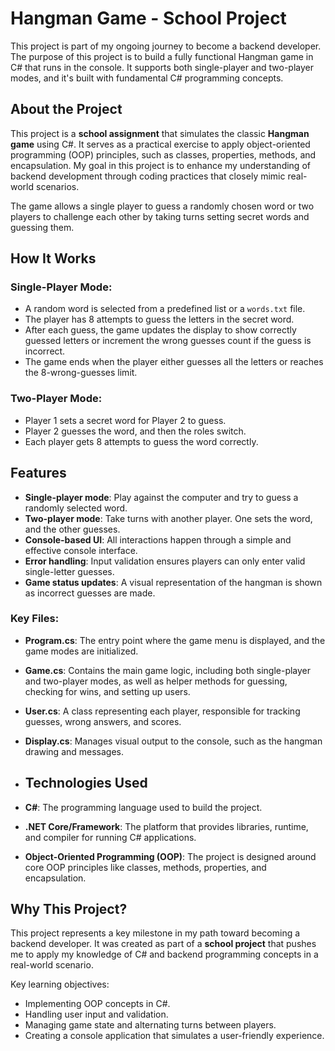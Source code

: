 # Hangman Game - School Project

This project is part of my ongoing journey to become a backend developer. The purpose of this project is to build a fully functional Hangman game in C# that runs in the console. It supports both single-player and two-player modes, and it's built with fundamental C# programming concepts.

## About the Project

This project is a **school assignment** that simulates the classic **Hangman game** using C#. It serves as a practical exercise to apply object-oriented programming (OOP) principles, such as classes, properties, methods, and encapsulation. My goal in this project is to enhance my understanding of backend development through coding practices that closely mimic real-world scenarios.

The game allows a single player to guess a randomly chosen word or two players to challenge each other by taking turns setting secret words and guessing them.

## How It Works

### Single-Player Mode:
- A random word is selected from a predefined list or a `words.txt` file.
- The player has 8 attempts to guess the letters in the secret word.
- After each guess, the game updates the display to show correctly guessed letters or increment the wrong guesses count if the guess is incorrect.
- The game ends when the player either guesses all the letters or reaches the 8-wrong-guesses limit.

### Two-Player Mode:
- Player 1 sets a secret word for Player 2 to guess.
- Player 2 guesses the word, and then the roles switch.
- Each player gets 8 attempts to guess the word correctly.

## Features

- **Single-player mode**: Play against the computer and try to guess a randomly selected word.
- **Two-player mode**: Take turns with another player. One sets the word, and the other guesses.
- **Console-based UI**: All interactions happen through a simple and effective console interface.
- **Error handling**: Input validation ensures players can only enter valid single-letter guesses.
- **Game status updates**: A visual representation of the hangman is shown as incorrect guesses are made.

### Key Files:

- **Program.cs**: The entry point where the game menu is displayed, and the game modes are initialized.
- **Game.cs**: Contains the main game logic, including both single-player and two-player modes, as well as helper methods for guessing, checking for wins, and setting up users.
- **User.cs**: A class representing each player, responsible for tracking guesses, wrong answers, and scores.
- **Display.cs**: Manages visual output to the console, such as the hangman drawing and messages.

- ## Technologies Used

- **C#**: The programming language used to build the project.
- **.NET Core/Framework**: The platform that provides libraries, runtime, and compiler for running C# applications.
- **Object-Oriented Programming (OOP)**: The project is designed around core OOP principles like classes, methods, properties, and encapsulation.

## Why This Project?

This project represents a key milestone in my path toward becoming a backend developer. It was created as part of a **school project** that pushes me to apply my knowledge of C# and backend programming concepts in a real-world scenario.

Key learning objectives:
- Implementing OOP concepts in C#.
- Handling user input and validation.
- Managing game state and alternating turns between players.
- Creating a console application that simulates a user-friendly experience.
